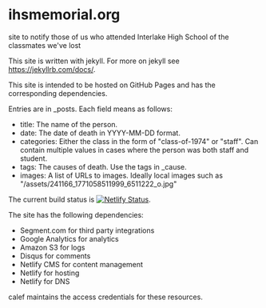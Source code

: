 # ihsmemorial.org
site to notify those of us who attended Interlake High School of the classmates we've lost

This site is written with jekyll. For more on jekyll see https://jekyllrb.com/docs/.

This site is intended to be hosted on GitHub Pages and has the corresponding dependencies.

Entries are in _posts.  Each field means as follows:

* title: The name of the person.
* date: The date of death in YYYY-MM-DD format.
* categories: Either the class in the form of "class-of-1974" or "staff". Can contain multiple values in cases where the person was both staff and student.
* tags: The causes of death.  Use the tags in _cause.
* images: A list of URLs to images.  Ideally local images such as "/assets/241166_1771058511999_6511222_o.jpg"

The current build status is [![Netlify Status](https://api.netlify.com/api/v1/badges/99da697e-e799-4653-860a-835d4e2dbacb/deploy-status)](https://app.netlify.com/sites/nostalgic-mestorf-f3c08f/deploys).

The site has the following dependencies:
* Segment.com for third party integrations
* Google Analytics for analytics
* Amazon S3 for logs
* Disqus for comments
* Netlify CMS for content management
* Netlify for hosting
* Netlify for DNS

calef maintains the access credentials for these resources.
